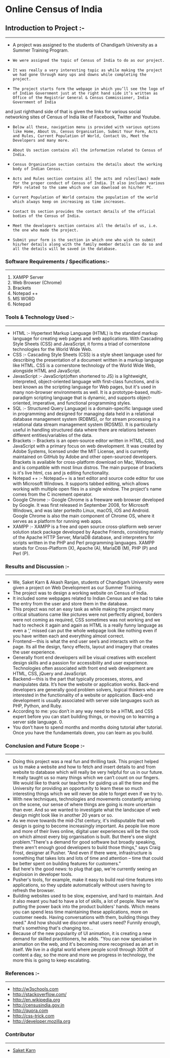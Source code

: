 # Online Census of India


## Introduction to Project :-
___
*   A project was assigned to the students of Chandigarh University as a Summer Training Program.
*	  We were assigned the topic of Census of India to do as our project.
*	  It was really a very interesting topic as while making the project we had gone through many ups and downs while completing the project.
*	  The project starts form the webpage in which you’ll see the logo of of Indian Government just at the right hand side it’s written as Office of the Registrar General & Census Commissioner, India Government of India
and just righthand side of that is given the links for various social networking sites of Census of India like of Facebook, Twitter and Youtube.
*	  Below all these, navigation menu is provided with various options like Home, About Us, Census Organisation, Submit Your Form, Acts and Rules, Current Population of World, Contact Us, Meet the Developers and many more.
*	  About Us section contains all the information related to Census of India.
*	  Census Organisation section contains the details about the working body of Indian Census.
*	  Acts and Rules section contains all the acts and rules(laws) made for the proper conduct of Census of India. It also includes various PDFs related to the same which one can download on his/her PC.
*	  Current Population of World contains the population of the world which always keep on increasing as time increases.
*	  Contact Us section provides the contact details of the official bodies of the Census of India.
*	  Meet the developers section contains all the details of us, i.e. the one who made the project.
*	  Submit your form is the section in which one who wish to submit his/her details along with the family member details can do so and all the details will be saved in the database.

### Software Requirements / Specifications:-
___
1.	XAMPP Server
2.	Web Browser (Chrome)
3.	Brackets
4.	Notepad ++
5.	MS WORD
6.	Notepad


### Tools & Technology Used :-
___

*   HTML :- Hypertext Markup Language (HTML) is the standard markup language for creating web pages and web applications. With Cascading Style Sheets (CSS) and JavaScript, it forms a triad of cornerstone technologies for the World Wide Web.
*   CSS :- Cascading Style Sheets (CSS) is a style sheet language used for describing the presentation of a document written in a markup language like HTML. CSS is a cornerstone technology of the World Wide Web, alongside HTML and JavaScript.<br>
*   JavasScript :- JavaScript(often shortened to JS) is a lightweight, interpreted, object-oriented language with first-class functions, and is best known as the scripting language for Web pages, but it's used in many non-browser environments as well. It is a prototype-based, multi-paradigm scripting language that is dynamic, and supports object-oriented, imperative, and functional programming styles.
*   SQL :- Structured Query Language) is a domain-specific language used in programming and designed for managing data held in a relational database management system (RDBMS), or for stream processing in a relational data stream management system (RDSMS). It is particularly useful in handling structured data where there are relations between different entities/variables of the data.
*   Brackets :- Brackets is an open-source editor written in HTML, CSS, and JavaScript with a primary focus on web development. It was created by Adobe Systems, licensed under the MIT License, and is currently maintained on GitHub by Adobe and other open-sourced developers. Brackets is available for cross-platform download on Mac, Windows, and is compatible with most linux distros. The main purpose of brackets is it's live html, css and js editing functionality.
*   Notepad ++ :- Notepad++ is a text editor and source code editor for use with Microsoft Windows. It supports tabbed editing, which allows working with multiple open files in a single window. The project's name comes from the C increment operator.
*   Google Chrome :- Google Chrome is a freeware web browser developed by Google. It was first released in September 2008, for Microsoft Windows, and was later portedto Linux, macOS, iOS and Android. Google Chrome is also the main component of Chrome OS, where it serves as a platform for running web apps.
*   XAMPP :- XAMPP is a free and open source cross-platform web server solution stack package developed by Apache Friends, consisting mainly of the Apache HTTP Server, MariaDB database, and interpreters for scripts written in the PHP and Perl programming languages. XAMPP stands for Cross-Platform (X), Apache (A), MariaDB (M), PHP (P) and Perl (P).


### Results and Discussion :-
___

*   We, Saket Karn & Akash Ranjan, students of Chandigarh University were given a project on Web Development as our Summer Training.
*   The project was to design a working website on Census of India.
*   It included some webpages related to Indian Census and we had to take the entry from the user and store them in the database.
*   This project was not an easy task as while making the project many critical situations came like pictures were not perfectly aligned, borders were not coming as required, CSS sometimes was not working and we had to recheck it again and again as HTML is a really funny language as even a ‘,’ missed can put the whole webpage look like nothing even if you have written each and everything almost correct.
*   Frontend — this is what the end user see’s and interacts with on the page. Its all the design, fancy effects, layout and imagery that creates the user experience.<br>
*   Generally front end developers will be visual creatives with excellent design skills and a passion for accessibility and user experience. Technologies often associated with front end web development are HTML, CSS, jQuery and JavaScript.
*   Backend — this is the part that typically processes, stores, and manipulates data. It’s how the website or application works. Back-end developers are generally good problem solvers, logical thinkers who are interested in the functionality of a website or application. Back-end development is usually associated with server side languages such as PHP, Python, and Ruby.
*   According to me: you don’t in any way need to be a HTML and CSS expert before you can start building things, or moving on to learning a server side language. 0.<br>
*   You don’t have to spend months and months doing tutorial after tutorial. Once you have the fundamentals down, you can learn as you build.

### Conclusion and Future Scope :-
___
*   Doing this project was a real fun and thrilling task. This project helped us to make a website and how to fetch and insert details to and from website to database which will really be very helpful for us in our future. It really taught us so many things which we can’t count on our fingers. We would like to thank our teachers for guiding us all the time and the University for providing an opportunity to learn these so much interesting things which we will never be able to forget even if we try to.
*   With new techniques, technologies and movements constantly arriving on the scene, our sense of where things are going is more uncertain than ever. And so we wanted to investigate what the landscape of web design might look like in another 20 years or so.
*   As we move towards the mid-21st century, it's indisputable that web design is going to become increasingly important. As people live more and more of their lives online, digital user experiences will be the rock on which almost every big organisation is built. But there's one slight problem."There's a demand for good software but broadly speaking, there aren't enough good developers to build those things," says Craig Frost, designer at Pusher. "And even if there were, infrastructure is something that takes lots and lots of time and attention – time that could be better spent on building features for customers."
*   But here's the good news: to plug that gap, we're currently seeing an explosion in developer tools.
*   Pusher's tools, for example, make it easy to build real-time features into applications, so they update automatically without users having to refresh the browser.
*   Building websites used to be slow, expensive, and hard to maintain. And it also meant you had to have a lot of skills, a lot of people. Now we're putting the power back into the product builders' hands. Which means you can spend less time maintaining these applications, more on customer needs. Having conversations with them, building things they need." And how should we discover what users need? Funnily enough, that's something that's changing too…
*   Because of the new popularity of UI animation, it is creating a new demand for skilled practitioners, he adds. "You can now specialise in animation on the web, and it's becoming more recognised as an art in itself. We live in a digital world where people scroll through 300ft of content a day, so the more and more we progress in technology, the more this is going to keep escalating.
### References :-
___
*   http://w3schools.com<br>
*   http://stackoverflow.com/<br>
*   http://en.wikipedia.org<br>
*   http://censusindia.gov.in<br>
*   http://quora.com<br>
*   http://css-trick.com<br>
*   http://developer.mozilla.org<br>

### Contributor
___
* [Saket Karn](https://github.com/saketkarn)
